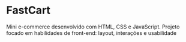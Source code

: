 # FastCart
Mini e-commerce desenvolvido com HTML, CSS e JavaScript. Projeto focado em habilidades de front-end: layout, interações e usabilidade
